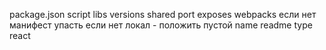 package.json script
libs versions
shared
port
exposes
webpacks
если нет манифест упасть
если нет локал - положить пустой
name
readme
type react
